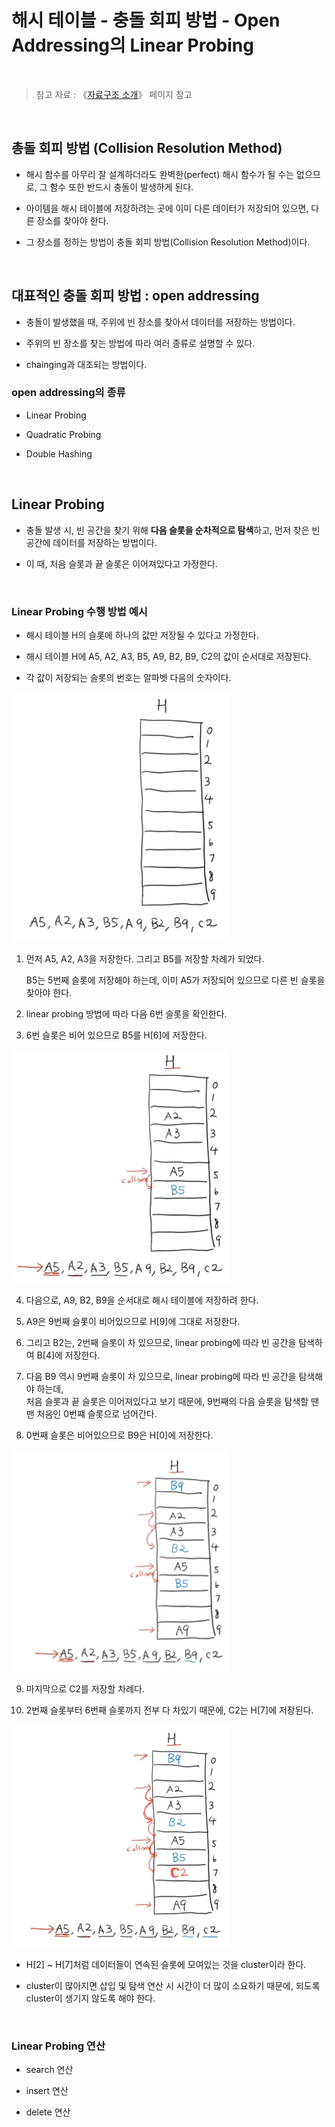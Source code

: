 # 해시 테이블 - 충돌 회피 방법 - Open Addressing의 Linear Probing

<br/>

>  참고 자료 : 《<a href="https://github.com/SangYoonLee1231/TIL/blob/main/DataStructure/data_structure_introduction.md">자료구조 소개</a>》 페이지 참고

<br/>

## 총돌 회피 방법 (Collision Resolution Method)

* 해시 함수를 아무리 잘 설계하더라도 완벽한(perfect) 해시 함수가 될 수는 없으므로, 그 함수 또한 반드시 충돌이 발생하게 된다.

* 아이템을 해시 테이블에 저장하려는 곳에 이미 다른 데이터가 저장되어 있으면, 다른 장소를 찾아야 한다.

* 그 장소를 정하는 방법이 충돌 회피 방법(Collision Resolution Method)이다.

<br/>

## 대표적인 충돌 회피 방법 : open addressing

* 충돌이 발생했을 때, 주위에 빈 장소를 찾아서 데이터를 저장하는 방법이다.

* 주위의 빈 장소를 찾는 방법에 따라 여러 종류로 설명할 수 있다.

* chainging과 대조되는 방법이다.

### open addressing의 종류

* Linear Probing

* Quadratic Probing

* Double Hashing

<br/>

## Linear Probing

* 충돌 발생 시, 빈 공간을 찾기 위해 <strong>다음 슬롯을 순차적으로 탐색</strong>하고, 먼저 찾은 빈 공간에 데이터를 저장하는 방법이다.

* 이 때, 처음 슬롯과 끝 슬롯은 이어져있다고 가정한다.

<br/>

### Linear Probing 수행 방법 예시


* 해시 테이블 H의 슬롯에 하나의 값만 저장될 수 있다고 가정한다.

* 해시 테이블 H에 A5, A2, A3, B5, A9, B2, B9, C2의 값이 순서대로 저장된다.

* 각 값이 저장되는 슬롯의 번호는 알파벳 다음의 숫자이다.

<img src="img/hash_table6.png" width="350px">

<br/>

1. 먼저 A5, A2, A3을 저장한다. 그리고 B5를 저장할 차례가 되었다.  

    B5는 5번째 슬롯에 저장해야 하는데, 이미 A5가 저장되어 있으므로 다른 빈 슬롯을 찾아야 한다.

2. linear probing 방법에 따라 다음 6번 슬롯을 확인한다.

3. 6번 슬롯은 비어 있으므로 B5를 H[6]에 저장한다.

<img src="img/hash_table7.png" width="350px">

<br/>

4. 다음으로, A9, B2, B9을 순서대로 해시 테이블에 저장하려 한다.

5. A9은 9번째 슬롯이 비어있으므로 H[9]에 그대로 저장한다.

6. 그리고 B2는, 2번째 슬롯이 차 있으므로, linear probing에 따라 빈 공간을 탐색하여 B[4]에 저장한다.

7. 다음 B9 역시 9번째 슬롯이 차 있으므로, linear probing에 따라 빈 공간을 탐색해야 하는데,  
    처음 슬롯과 끝 슬롯은 이어져있다고 보기 때문에, 9번째의 다음 슬롯을 탐색할 땐 맨 처음인 0번쨰 슬롯으로 넘어간다.

8. 0번째 슬롯은 비어있으므로 B9은 H[0]에 저장한다.

<img src="img/hash_table8.png" width="350px">

<br/>

9. 마지막으로 C2를 저장할 차례다.

10. 2번째 슬롯부터 6번째 슬롯까지 전부 다 차있기 때문에, C2는 H[7]에 저장된다.

<img src="img/hash_table9.png" width="350px">

<br/>

* H[2] ~ H[7]처럼 데이터들이 연속된 슬롯에 모여있는 것을 cluster이라 한다.

* cluster이 많아지면 삽입 및 탐색 연산 시 시간이 더 많이 소요하기 때문에, 되도록 cluster이 생기지 않도록 해야 한다.

<br/>

### Linear Probing 연산

* search 연산

* insert 연산

* delete 연산